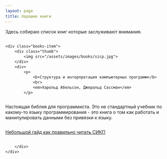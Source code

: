 ```yaml
---
layout: page
title: Хорошие книги
---
```


<style>
  .books-container {
    display: flex;
    flex-direction: column;
  }

  .books-item {
    display: flex;
    flex-direction: row;
    margin-bottom: 45px;
  }

  .thumb {
    width: 150px;
    min-width: 150px;
    height: auto;
    margin: 0 15px 5px 0;
  }
</style>

Здесь собираю список книг которые заслуживают внимания. 

<div class="books-container">

    <div class="books-item">
        <div class="thumb">
            <img src="/assets/images/books/sicp.jpg">
        </div>
        <div>
            <p>
                <b>Структура и интерпретация компьютерных программ</b>
                <br>
                <em>Харольд Абельсон, Джеральд Сассман</em>
            </p>

<p>
Настоящая библия для программиста. 
Это не стандартный учебник по какому-то языку программирования - 
это книга о том как работать и манипулировать данными без привязки к языку.
</p>
<p>
<a href="https://guides.hexlet.io/how-to-learn-sicp/" target="_blank">Небольшой гайд как правильно читать СИКП</a>
</p>

        </div>
    </div>

</div>
